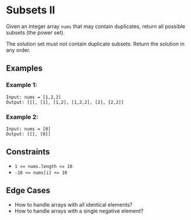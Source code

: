 # Subsets II

Given an integer array `nums` that may contain duplicates, return all possible subsets (the power set).

The solution set must not contain duplicate subsets. Return the solution in any order.

## Examples

### Example 1:
```
Input: nums = [1,2,2]
Output: [[], [1], [1,2], [1,2,2], [2], [2,2]]
```

### Example 2:
```
Input: nums = [0]
Output: [[], [0]]
```

## Constraints

* `1 <= nums.length <= 10`
* `-10 <= nums[i] <= 10`

## Edge Cases
* How to handle arrays with all identical elements?
* How to handle arrays with a single negative element?